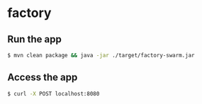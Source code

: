 # factory

## Run the app

``` sh
$ mvn clean package && java -jar ./target/factory-swarm.jar
```

## Access the app

``` sh
$ curl -X POST localhost:8080
```

